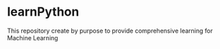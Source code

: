 # learnPython
This repository create by purpose to provide comprehensive learning for Machine Learning 

